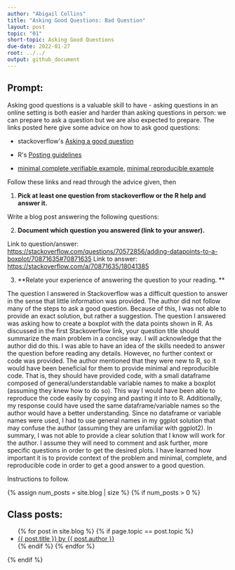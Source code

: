 ```yaml
---
author: "Abigail Collins"
title: "Asking Good Questions: Bad Question" 
layout: post
topic: "01"
short-topic: Asking Good Questions
due-date: 2022-01-27
root: ../../
output: github_document 
---
```


## Prompt:

Asking good questions is a valuable skill to have - asking questions in an online setting is both easier and harder than asking questions in person: we can prepare to ask a question but we are also expected to prepare.
The links posted here give some advice on how to ask good questions:

- stackoverflow's [Asking a good question](http://stackoverflow.com/help/how-to-ask)

- R's [Posting guidelines](https://www.r-project.org/posting-guide.html)

- [minimal complete verifiable example](https://stackoverflow.com/help/mcve), [minimal reproducible example](https://www.tidyverse.org/help/)

Follow these links and read through the advice given, then

1. **Pick at least one question from stackoverflow or the R help and answer it.**

Write a blog post answering the following questions: 

2. **Document which question you answered (link to your answer).**

Link to question/answer: https://stackoverflow.com/questions/70572856/adding-datapoints-to-a-boxplot/70871635#70871635 
Link to answer: https://stackoverflow.com/a/70871635/18041385 

3. **Relate your experience of answering the question to your reading. **

The question I answered in Stackoverflow was a difficult question to answer in the sense that little information was provided. The author did not follow many of the steps to ask a good question. Because of this, I was not able to provide an exact solution, but rather a suggestion. The question I answered was asking how to create a boxplot with the data points shown in R. As discussed in the first Stackoverflow link, your question title should summarize the main problem in a concise way. I will acknowledge that the author did do this. I was able to have an idea of the skills needed to answer the question before reading any details. However, no further context or code was provided. The author mentioned that they were new to R, so it would have been beneficial for them to provide minimal and reproducible code. That is, they should have provided code, with a small dataframe composed of general/understandable variable names to make a boxplot (assuming they knew how to do so). This way I would have been able to reproduce the code easily by copying and pasting it into to R. Additionally, my response could have used the same dataframe/variable names so the author would have a better understanding. Since no dataframe or variable names were used, I had to use general names in my ggplot solution that may confuse the author (assuming they are unfamiliar with ggplot2). In summary, I was not able to provide a clear solution that I know will work for the author. I assume they will need to comment and ask further, more specific questions in order to get the desired plots. I have learned how important it is to provide context of the problem and minimal, complete, and reproducible code in order to get a good answer to a good question. 

<!--Go to [https://github.com/Stat585-at-ISU/blog](https://github.com/Stat585-at-ISU/blog) for instructions about how to prepare and submit your blog post.-->
Instructions to follow.


{% assign num_posts = site.blog | size %}
{% if num_posts > 0 %}
## Class posts:

<ul>
{% for post in site.blog %}
  {% if page.topic == post.topic %}
  <li><a href="{{ post.url }}">{{ post.title }} by {{ post.author }}</a></li>
  {% endif %}
{% endfor %}
</ul>
{% endif %}
